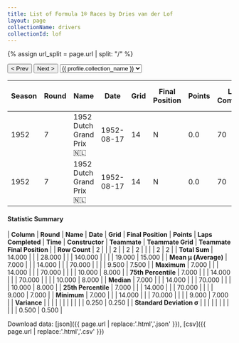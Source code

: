```yaml
---
title: List of Formula 1® Races by Dries van der Lof
layout: page
collectionName: drivers
collectionId: lof
---
```


{% assign url_split = page.url | split: "/" %}
<div id="collection-navigation">
<button onclick="selector.options[selector.selectedIndex-1].value && (window.location = selector.options[selector.selectedIndex-1].value);">&lt; Prev</button>
<button onclick="selector.options[selector.selectedIndex+1].value && (window.location = selector.options[selector.selectedIndex+1].value);">Next &gt;</button>
<select id="selector" onchange="this.options[this.selectedIndex].value && (window.location = this.options[this.selectedIndex].value);">
  {% for collectionId in site.data[page.collectionName].refs %}
    {% if collectionId == page.collectionId %}
      {% assign selected = "selected" %}
    {% else %}
      {% assign selected = "" %}
    {% endif %}
    {% assign profile = site.data[page.collectionName][collectionId].profile %}
    <option value="/f1/{{ page.collectionName }}/{{ collectionId }}/{{ url_split[4] }}" {{ selected }}>{{ profile.collection_name }}</option>
  {% endfor %}
</select>
</div>

| Season | Round | Name | Date | Grid | Final Position | Points | Laps Completed | Time | Constructor | Teammate | Teammate Grid | Teammate Final Position |
|--|--|--|--|--|--|--|--|--|--|--|--|--|
| 1952 | 7 | 1952 Dutch Grand Prix 🇳🇱 | 1952-08-17 | 14 | N | 0.0 | 70 |   | HWM 🇬🇧 | [Duncan Hamilton 🇬🇧](/f1/drivers/duncan_hamilton) | 10 | 7 |
| 1952 | 7 | 1952 Dutch Grand Prix 🇳🇱 | 1952-08-17 | 14 | N | 0.0 | 70 |   | HWM 🇬🇧 | [Lance Macklin 🇬🇧](/f1/drivers/macklin) | 9 | 8 |

#### Statistic Summary

| **Column** | **Round** | **Name** | **Date** | **Grid** | **Final Position** | **Points** | **Laps Completed** | **Time** | **Constructor** | **Teammate** | **Teammate Grid** | **Teammate Final Position** |
| **Row Count** | 2 |  |  | 2 |  | 2 | 2 |  |  |  | 2 | 2 |
| **Total Sum** | 14.000 |  |  | 28.000 |  |  | 140.000 |  |  |  | 19.000 | 15.000 |
| **Mean μ (Average)** | 7.000 |  |  | 14.000 |  |  | 70.000 |  |  |  | 9.500 | 7.500 |
| **Maximum** | 7.000 |  |  | 14.000 |  |  | 70.000 |  |  |  | 10.000 | 8.000 |
| **75th Percentile** | 7.000 |  |  | 14.000 |  |  | 70.000 |  |  |  | 10.000 | 8.000 |
| **Median** | 7.000 |  |  | 14.000 |  |  | 70.000 |  |  |  | 10.000 | 8.000 |
| **25th Percentile** | 7.000 |  |  | 14.000 |  |  | 70.000 |  |  |  | 9.000 | 7.000 |
| **Minimum** | 7.000 |  |  | 14.000 |  |  | 70.000 |  |  |  | 9.000 | 7.000 |
| **Variance** |  |  |  |  |  |  |  |  |  |  | 0.250 | 0.250 |
| **Standard Deviation σ** |  |  |  |  |  |  |  |  |  |  | 0.500 | 0.500 |

Download data: [json]({{ page.url | replace:'.html','.json' }}), [csv]({{ page.url | replace:'.html','.csv' }})
